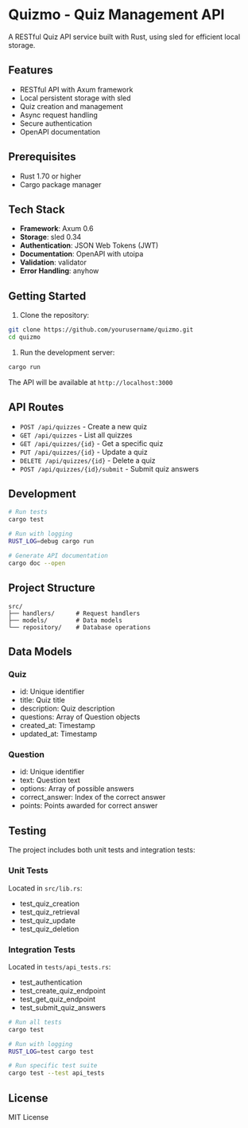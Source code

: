 # Quizmo - Quiz Management API

A RESTful Quiz API service built with Rust, using sled for efficient local storage.

## Features

- RESTful API with Axum framework
- Local persistent storage with sled
- Quiz creation and management
- Async request handling
- Secure authentication
- OpenAPI documentation

## Prerequisites

- Rust 1.70 or higher
- Cargo package manager

## Tech Stack

- **Framework**: Axum 0.6
- **Storage**: sled 0.34
- **Authentication**: JSON Web Tokens (JWT)
- **Documentation**: OpenAPI with utoipa
- **Validation**: validator
- **Error Handling**: anyhow

## Getting Started

1. Clone the repository:

```bash
git clone https://github.com/yourusername/quizmo.git
cd quizmo
```

1. Run the development server:

```bash
cargo run
```

The API will be available at `http://localhost:3000`

## API Routes

- `POST /api/quizzes` - Create a new quiz
- `GET /api/quizzes` - List all quizzes
- `GET /api/quizzes/{id}` - Get a specific quiz
- `PUT /api/quizzes/{id}` - Update a quiz
- `DELETE /api/quizzes/{id}` - Delete a quiz
- `POST /api/quizzes/{id}/submit` - Submit quiz answers

## Development

```bash
# Run tests
cargo test

# Run with logging
RUST_LOG=debug cargo run

# Generate API documentation
cargo doc --open
```

## Project Structure

```plaintext
src/
├── handlers/      # Request handlers
├── models/        # Data models
└── repository/    # Database operations
```

## Data Models

### Quiz
- id: Unique identifier
- title: Quiz title
- description: Quiz description
- questions: Array of Question objects
- created_at: Timestamp
- updated_at: Timestamp

### Question
- id: Unique identifier
- text: Question text
- options: Array of possible answers
- correct_answer: Index of the correct answer
- points: Points awarded for correct answer

## Testing

The project includes both unit tests and integration tests:

### Unit Tests

Located in `src/lib.rs`:

- test_quiz_creation
- test_quiz_retrieval
- test_quiz_update
- test_quiz_deletion

### Integration Tests

Located in `tests/api_tests.rs`:

- test_authentication
- test_create_quiz_endpoint
- test_get_quiz_endpoint
- test_submit_quiz_answers

```bash
# Run all tests
cargo test

# Run with logging
RUST_LOG=test cargo test

# Run specific test suite
cargo test --test api_tests
```

## License

MIT License
